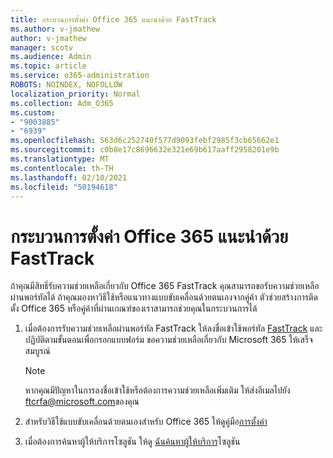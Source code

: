 ```yaml
---
title: กระบวนการตั้งค่า Office 365 แนะนําด้วย FastTrack
ms.author: v-jmathew
author: v-jmathew
manager: scotv
ms.audience: Admin
ms.topic: article
ms.service: o365-administration
ROBOTS: NOINDEX, NOFOLLOW
localization_priority: Normal
ms.collection: Adm_O365
ms.custom:
- "9003885"
- "6939"
ms.openlocfilehash: 563d6c252740f577d9093febf2985f3cb65662e1
ms.sourcegitcommit: c0b8e17c8696632e321e69b617aaff2958201e9b
ms.translationtype: MT
ms.contentlocale: th-TH
ms.lasthandoff: 02/10/2021
ms.locfileid: "50194618"
---
```

# <a name="guided-office-365-setup-process-with-fasttrack"></a>กระบวนการตั้งค่า Office 365 แนะนําด้วย FastTrack

ถ้าคุณมีสิทธิ์รับความช่วยเหลือเกี่ยวกับ Office 365 FastTrack คุณสามารถขอรับความช่วยเหลือผ่านพอร์ทัลได้ ถ้าคุณมองหาวิธีใช้หรือแนวทางแบบขับเคลื่อนด้วยตนเองจากคู่ค้า ตัวช่วยสร้างการติดตั้ง Office 365 หรือคู่ค้าที่ผ่านเกณฑ์ของเราสามารถช่วยคุณในกระบวนการได้

1. เมื่อต้องการรับความช่วยเหลือผ่านพอร์ทัล FastTrack ให้ลงชื่อเข้าใช้พอร์ทัล [FastTrack](https://go.microsoft.com/fwlink/?linkid=2125443) และปฏิบัติตามขั้นตอนเพื่อกรอกแบบฟอร์ม ขอความช่วยเหลือเกี่ยวกับ Microsoft 365 ให้เสร็จสมบูรณ์

    > [!NOTE]
    > หากคุณมีปัญหาในการลงชื่อเข้าใช้หรือต้องการความช่วยเหลือเพิ่มเติม ให้ส่งอีเมลไปยัง [ftcrfa@microsoft.com](mailto:ftcrfa@microsoft.com)ของคุณ

2. สําหรับวิธีใช้แบบขับเคลื่อนด้วยตนเองสําหรับ Office 365 ให้ดูคู่มือ[การตั้งค่า](https://go.microsoft.com/fwlink/?linkid=2125827)
3. เมื่อต้องการค้นหาผู้ให้บริการโซลูชัน ให้ดู [ฉันค้นหาผู้ให้บริการ](https://go.microsoft.com/fwlink/?linkid=2125918)โซลูชัน
